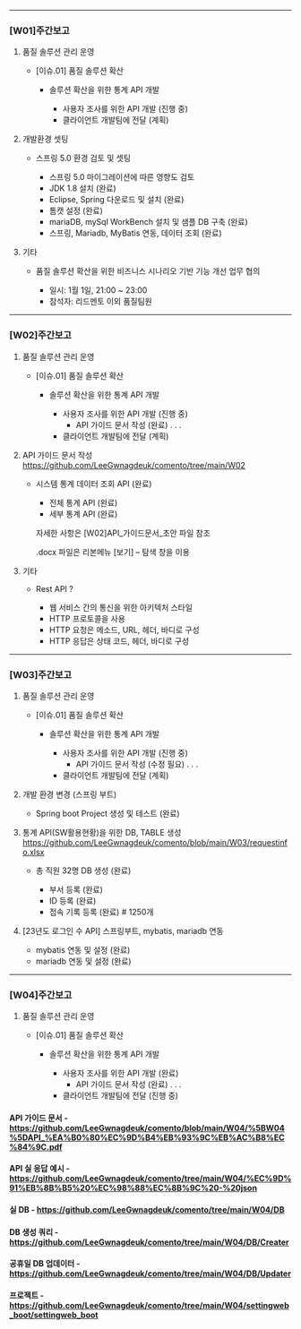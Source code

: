 ***
### [W01]주간보고

1.	품질 솔루션 관리 운영
     +	[이슈.01] 품질 솔루션 확산
       
         +	솔루션 확산을 위한 통계 API 개발
           
              +	사용자 조사를 위한 API 개발 (진행 중)
              +	클라이언트 개발팀에 전달 (계획)
  

        
3.	개발환경 셋팅
    +	스프링 5.0 환경 검토 및 셋팅
    	
        +	스프링 5.0 마이그레이션에 따른 영향도 검토
        +	JDK 1.8 설치 (완료)
        +	Eclipse, Spring 다운로드 및 설치 (완료)
        +	톰캣 설정 (완료)
        +	mariaDB, mySql WorkBench 설치 및 샘플 DB 구축 (완료)
        +	스프링, Mariadb, MyBatis 연동, 데이터 조회 (완료)

5.	기타
    + 품질 솔루션 확산을 위한 비즈니스 시나리오 기반 기능 개선 업무 협의
     
      + 일시: 1월 1일, 21:00 ~ 23:00
      + 참석자: 리드멘토 이외 품질팀원
***
### [W02]주간보고

1.	품질 솔루션 관리 운영
     +	[이슈.01] 품질 솔루션 확산
       
         +	솔루션 확산을 위한 통계 API 개발
           
              +	사용자 조사를 위한 API 개발 (진행 중)
                   +	API 가이드 문서 작성 (완료)
                   	.
                   	.
                   	.
              +	클라이언트 개발팀에 전달 (계획)
  

        
3.	API 가이드 문서 작성         https://github.com/LeeGwnagdeuk/comento/tree/main/W02
    +	시스템 통계 데이터 조회 API (완료)
    	
        +	전체 통계 API (완료)
        +	세부 통계 API (완료)
     
          
          자세한 사항은 [W02]API_가이드문서_초안 파일 참조
        
          .docx 파일은 리본메뉴 [보기] – 탐색 창을 이용 


5.	기타
    + Rest API ?
     
      + 웹 서비스 간의 통신을 위한 아키텍처 스타일
      + HTTP 프로토콜을 사용
      + HTTP 요청은 메소드, URL, 헤더, 바디로 구성
      + HTTP 응답은 상태 코드, 헤더, 바디로 구성
     
***
### [W03]주간보고

1.	품질 솔루션 관리 운영
     +	[이슈.01] 품질 솔루션 확산
       
         +	솔루션 확산을 위한 통계 API 개발
           
              +	사용자 조사를 위한 API 개발 (진행 중)
                   +	API 가이드 문서 작성 (수정 필요)
                   	.
                   	.
                   	.
              +	클라이언트 개발팀에 전달 (계획)
  

        
3.	개발 환경 변경 (스프링 부트)
    +	Spring boot Project 생성 및 테스트 (완료)

     

5.	통계 API(SW활용현황)을 위한 DB, TABLE 생성       https://github.com/LeeGwnagdeuk/comento/blob/main/W03/requestinfo.xlsx
    + 총 직원 32명 DB 생성 (완료)
     
      + 부서 등록 (완료)
      + ID 등록 (완료)
      + 접속 기록 등록 (완료)     # 1250개
     
6.	[23년도 로그인 수 API] 스프링부트, mybatis, mariadb 연동
	+ mybatis 연동 및 설정 (완료)
     + mariadb 연동 및 설정 (완료)

     
***
### [W04]주간보고

1.	품질 솔루션 관리 운영
     +	[이슈.01] 품질 솔루션 확산
       
         +	솔루션 확산을 위한 통계 API 개발
           
              +	사용자 조사를 위한 API 개발 (완료)
                   +	API 가이드 문서 작성 (완료)
                   	.
                   	.
                   	.
              +	클라이언트 개발팀에 전달 (진행 중)
          

#### API 가이드 문서 - https://github.com/LeeGwnagdeuk/comento/blob/main/W04/%5BW04%5DAPI_%EA%B0%80%EC%9D%B4%EB%93%9C%EB%AC%B8%EC%84%9C.pdf

#### API 실 응답 예시 - https://github.com/LeeGwnagdeuk/comento/tree/main/W04/%EC%9D%91%EB%8B%B5%20%EC%98%88%EC%8B%9C%20-%20json 

#### 실 DB  - https://github.com/LeeGwnagdeuk/comento/tree/main/W04/DB
#### DB 생성 쿼리 - https://github.com/LeeGwnagdeuk/comento/tree/main/W04/DB/Creater
#### 공휴일 DB 업데이터 - https://github.com/LeeGwnagdeuk/comento/tree/main/W04/DB/Updater

#### 프로젝트 - https://github.com/LeeGwnagdeuk/comento/tree/main/W04/settingweb_boot/settingweb_boot

  



